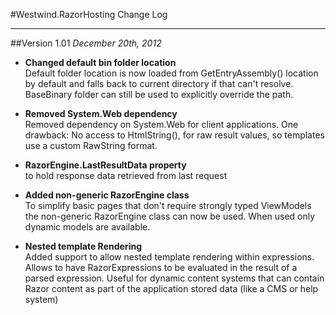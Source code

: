 #Westwind.RazorHosting Change Log
* * * 

##Version 1.01
*December 20th, 2012*

* **Changed default bin folder location**  
  Default folder location is now loaded from GetEntryAssembly() location by default and falls back to current directory if that can't resolve. BaseBinary folder can still be used to explicitly override the path.

* **Removed System.Web dependency**  
  Removed dependency on System.Web for client applications. One drawback: 
  No access to HtmlString(), for raw result values, so templates use a custom
  RawString format.

* **RazorEngine.LastResultData property**  
   to hold response data retrieved from last request

* **Added non-generic RazorEngine class**  
  To simplify basic pages that don't require strongly typed ViewModels the non-generic RazorEngine class can now be used. When used only dynamic models are available.

* **Nested template Rendering**  
  Added support to allow nested template rendering within expressions. Allows to have RazorExpressions to be evaluated in the result of a parsed expression. Useful for dynamic content systems that can contain Razor content as part of the application stored data (like a CMS or help system)
  
